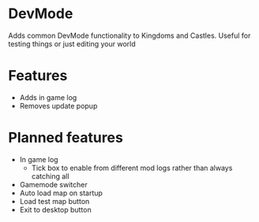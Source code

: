 ﻿# DevMode
Adds common DevMode functionality to Kingdoms and Castles. 
Useful for testing things or just editing your world

# Features
- Adds in game log
- Removes update popup


# Planned features
- In game log
  - Tick box to enable from different mod logs rather than always catching all
- Gamemode switcher
- Auto load map on startup
- Load test map button
- Exit to desktop button